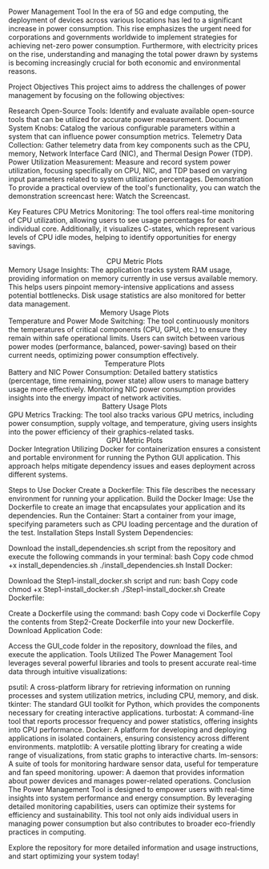 Power Management Tool
In the era of 5G and edge computing, the deployment of devices across various locations has led to a significant increase in power consumption. This rise emphasizes the urgent need for corporations and governments worldwide to implement strategies for achieving net-zero power consumption. Furthermore, with electricity prices on the rise, understanding and managing the total power drawn by systems is becoming increasingly crucial for both economic and environmental reasons.

Project Objectives
This project aims to address the challenges of power management by focusing on the following objectives:

Research Open-Source Tools: Identify and evaluate available open-source tools that can be utilized for accurate power measurement.
Document System Knobs: Catalog the various configurable parameters within a system that can influence power consumption metrics.
Telemetry Data Collection: Gather telemetry data from key components such as the CPU, memory, Network Interface Card (NIC), and Thermal Design Power (TDP).
Power Utilization Measurement: Measure and record system power utilization, focusing specifically on CPU, NIC, and TDP based on varying input parameters related to system utilization percentages.
Demonstration
To provide a practical overview of the tool's functionality, you can watch the demonstration screencast here: Watch the Screencast.

Key Features
CPU Metrics Monitoring: The tool offers real-time monitoring of CPU utilization, allowing users to see usage percentages for each individual core. Additionally, it visualizes C-states, which represent various levels of CPU idle modes, helping to identify opportunities for energy savings.



<div align="center">CPU Metric Plots</div>
Memory Usage Insights: The application tracks system RAM usage, providing information on memory currently in use versus available memory. This helps users pinpoint memory-intensive applications and assess potential bottlenecks. Disk usage statistics are also monitored for better data management.



<div align="center">Memory Usage Plots</div>
Temperature and Power Mode Switching: The tool continuously monitors the temperatures of critical components (CPU, GPU, etc.) to ensure they remain within safe operational limits. Users can switch between various power modes (performance, balanced, power-saving) based on their current needs, optimizing power consumption effectively.



<div align="center">Temperature Plots</div>
Battery and NIC Power Consumption: Detailed battery statistics (percentage, time remaining, power state) allow users to manage battery usage more effectively. Monitoring NIC power consumption provides insights into the energy impact of network activities.



<div align="center">Battery Usage Plots</div>
GPU Metrics Tracking: The tool also tracks various GPU metrics, including power consumption, supply voltage, and temperature, giving users insights into the power efficiency of their graphics-related tasks.



<div align="center">GPU Metric Plots</div>
Docker Integration
Utilizing Docker for containerization ensures a consistent and portable environment for running the Python GUI application. This approach helps mitigate dependency issues and eases deployment across different systems.

Steps to Use Docker
Create a Dockerfile: This file describes the necessary environment for running your application.
Build the Docker Image: Use the Dockerfile to create an image that encapsulates your application and its dependencies.
Run the Container: Start a container from your image, specifying parameters such as CPU loading percentage and the duration of the test.
Installation Steps
Install System Dependencies:

Download the install_dependencies.sh script from the repository and execute the following commands in your terminal:
bash
Copy code
chmod +x install_dependencies.sh
./install_dependencies.sh
Install Docker:

Download the Step1-install_docker.sh script and run:
bash
Copy code
chmod +x Step1-install_docker.sh
./Step1-install_docker.sh
Create Dockerfile:

Create a Dockerfile using the command:
bash
Copy code
vi Dockerfile
Copy the contents from Step2-Create Dockerfile into your new Dockerfile.
Download Application Code:

Access the GUI_code folder in the repository, download the files, and execute the application.
Tools Utilized
The Power Management Tool leverages several powerful libraries and tools to present accurate real-time data through intuitive visualizations:

psutil: A cross-platform library for retrieving information on running processes and system utilization metrics, including CPU, memory, and disk.
tkinter: The standard GUI toolkit for Python, which provides the components necessary for creating interactive applications.
turbostat: A command-line tool that reports processor frequency and power statistics, offering insights into CPU performance.
Docker: A platform for developing and deploying applications in isolated containers, ensuring consistency across different environments.
matplotlib: A versatile plotting library for creating a wide range of visualizations, from static graphs to interactive charts.
lm-sensors: A suite of tools for monitoring hardware sensor data, useful for temperature and fan speed monitoring.
upower: A daemon that provides information about power devices and manages power-related operations.
Conclusion
The Power Management Tool is designed to empower users with real-time insights into system performance and energy consumption. By leveraging detailed monitoring capabilities, users can optimize their systems for efficiency and sustainability. This tool not only aids individual users in managing power consumption but also contributes to broader eco-friendly practices in computing.

Explore the repository for more detailed information and usage instructions, and start optimizing your system today!

